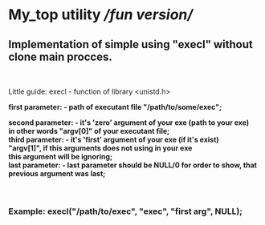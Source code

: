 My_top utility */fun version/*
===

 Implementation of simple using "execl" without clone main procces.
   -------------------------
   <br>

Little guide: execl - function of library <unistd.h> <br>
 
<p> <b>first parameter:<b/> - path of executant file "/path/to/some/exec";<p/>
  second parameter: - it's 'zero' argument of your exe (path to your exe)<br>
             	        in other words "argv[0]" of your executant file;<br>
   third parameter: - it's 'first' argument of your exe (if it's exist)<br>
		                     "argv[1]", if this arguments does not using in your exe<br>
	      	              this argument will be ignoring;<br>
   last parameter: - last parameter should be NULL/0 for order to show, that<br>
                   	 	previous argument was last;<br>
<br>
<br>

<h3>Example:   execl("/path/to/exec", "exec", "first arg", NULL);<h3/>




